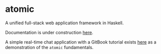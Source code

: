 # atomic
A unified full-stack web application framework in Haskell.

Documentation is under construction [here](https://grumply.gitbooks.io/atomic).

A simple real-time chat application with a GitBook tutorial exists [here](https://github.com/grumply/atomic-chat) as a demonstration of the `atomic` fundamentals.
